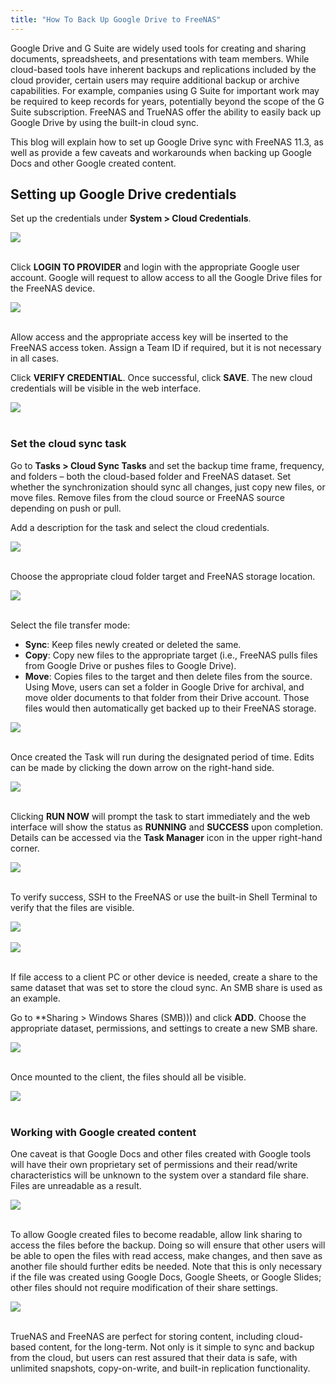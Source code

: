 ```yaml
---
title: "How To Back Up Google Drive to FreeNAS"
---
```


Google Drive and G Suite are widely used tools for creating and sharing documents, spreadsheets, and presentations with team members. While cloud-based tools have inherent backups and replications included by the cloud provider, certain users may require additional backup or archive capabilities. For example, companies using G Suite for important work may be required to keep records for years, potentially beyond the scope of the G Suite subscription. FreeNAS and TrueNAS offer the ability to easily back up Google Drive by using the built-in cloud sync.

This blog will explain how to set up Google Drive sync with FreeNAS 11.3, as well as provide a few caveats and workarounds when backing up Google Docs and other Google created content.

## Setting up Google Drive credentials

Set up the credentials under **System > Cloud Credentials**.

<img src="/images/GDtoFreeNAS-1.png">
<br><br>

Click **LOGIN TO PROVIDER** and login with the appropriate Google user account. Google will request to allow access to all the Google Drive files for the FreeNAS device.

<img src="/images/GDtoFreeNAS-2.png">
<br><br>

Allow access and the appropriate access key will be inserted to the FreeNAS access token. Assign a Team ID if required, but it is not necessary in all cases. 

Click **VERIFY CREDENTIAL**. Once successful, click **SAVE**. The new cloud credentials will be visible in the web interface.

<img src="/images/GDtoFreeNAS-3.png">
<br><br>

### Set the cloud sync task

Go to **Tasks > Cloud Sync Tasks** and set the backup time frame, frequency, and folders – both the cloud-based folder and FreeNAS dataset. Set whether the synchronization should sync all changes, just copy new files, or move files. Remove files from the cloud source or FreeNAS source depending on push or pull.

Add a description for the task and select the cloud credentials.

<img src="/images/GDtoFreeNAS-4.png">
<br><br>

Choose the appropriate cloud folder target and FreeNAS storage location.

<img src="/images/GDtoFreeNAS-5.png">
<br><br>

Select the file transfer mode: 

+ **Sync**: Keep files newly created or deleted the same.
+ **Copy**: Copy new files to the appropriate target (i.e., FreeNAS pulls files from Google Drive or pushes files to Google Drive).
+ **Move**: Copies files to the target and then delete files from the source. Using Move, users can set a folder in Google Drive for archival, and move older documents to that folder from their Drive account. Those files would then automatically get backed up to their FreeNAS storage.

<img src="/images/GDtoFreeNAS-6.png">
<br><br>

Once created the Task will run during the designated period of time. Edits can be made by clicking the down arrow on the right-hand side.

<img src="/images/GDtoFreeNAS-7.gif">
<br><br>

Clicking **RUN NOW** will prompt the task to start immediately and the web interface will show the status as **RUNNING** and **SUCCESS** upon completion. Details can be accessed via the **Task Manager** icon in the upper right-hand corner.

<img src="/images/GDtoFreeNAS-8.png">
<br><br>

To verify success, SSH to the FreeNAS or use the built-in Shell Terminal to verify that the files are visible. 

<img src="/images/GDtoFreeNAS-9.png">
<br><br>

<img src="/images/GDtoFreeNAS-10.png">
<br><br>

If file access to a client PC or other device is needed, create a share to the same dataset that was set to store the cloud sync. An SMB share is used as an example. 

Go to **Sharing > Windows Shares (SMB))) and click **ADD**. Choose the appropriate dataset, permissions, and settings to create a new SMB share. 

<img src="/images/GDtoFreeNAS-11.png">
<br><br>

Once mounted to the client, the files should all be visible. 

<img src="/images/GDtoFreeNAS-12.png">
<br><br>

### Working with Google created content

One caveat is that Google Docs and other files created with Google tools will have their own proprietary set of permissions and their read/write characteristics will be unknown to the system over a standard file share. Files are unreadable as a result.

<img src="/images/GDtoFreeNAS-13.png">
<br><br>

To allow Google created files to become readable, allow link sharing to access the files before the backup. Doing so will ensure that other users will be able to open the files with read access, make changes, and then save as another file should further edits be needed. Note that this is only necessary if the file was created using Google Docs, Google Sheets, or Google Slides; other files should not require modification of their share settings.

<img src="/images/GDtoFreeNAS-14.png">
<br><br>

TrueNAS and FreeNAS are perfect for storing content, including cloud-based content, for the long-term. Not only is it simple to sync and backup from the cloud, but users can rest assured that their data is safe, with unlimited snapshots, copy-on-write, and built-in replication functionality.
